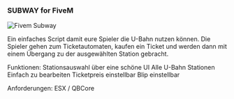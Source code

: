### SUBWAY for FiveM
![Fivem Subway](https://user-images.githubusercontent.com/39227403/174530778-9c1648c5-2733-4de5-ac07-3c2ee1158d0f.jpg)


Ein einfaches Script damit eure Spieler die U-Bahn nutzen können. Die Spieler gehen zum Ticketautomaten, kaufen ein Ticket und werden dann mit einem Übergang zu der ausgewählten Station gebracht.

Funktionen:
Stationsauswahl über eine schöne UI
Alle U-Bahn Stationen
Einfach zu bearbeiten
Ticketpreis einstellbar
Blip einstellbar

Anforderungen:
ESX / QBCore 
